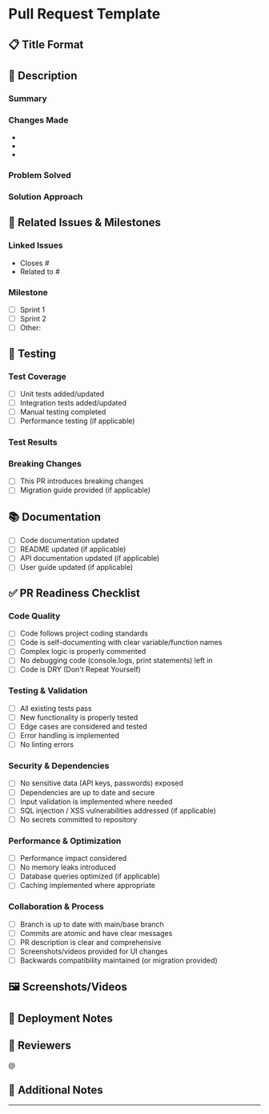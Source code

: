 # Pull Request Template

## 📋 Title Format
<!-- Use one of these prefixes in your PR title:
     [FEAT]: New feature
     [FIX]: Bug fix  
     [REFACTOR]: Code refactoring
     [DOCS]: Documentation changes
     [TEST]: Test additions/improvements
     [CHORE]: Maintenance tasks
     [PERF]: Performance improvements
     [SECURITY]: Security fixes
     
     Example: [FEAT]: Add route optimization caching
-->

## 📝 Description

### Summary
<!-- Provide a brief summary of the changes made -->

### Changes Made
<!-- List the key changes in this PR -->
- 
- 
- 

### Problem Solved
<!-- Describe the problem this PR solves -->

### Solution Approach
<!-- Explain your solution and why you chose this approach -->

## 🔗 Related Issues & Milestones

### Linked Issues
<!-- Use closing keywords: closes, fixes, resolves -->
- Closes #<!-- issue number -->
- Related to #<!-- issue number -->

### Milestone
<!-- Link to the relevant milestone -->
- [ ] Sprint 1
- [ ] Sprint 2
- [ ] Other: <!-- specify milestone -->

## 🧪 Testing

### Test Coverage
- [ ] Unit tests added/updated
- [ ] Integration tests added/updated
- [ ] Manual testing completed
- [ ] Performance testing (if applicable)

### Test Results
<!-- Describe test results and any manual testing performed -->

### Breaking Changes
- [ ] This PR introduces breaking changes
- [ ] Migration guide provided (if applicable)

## 📚 Documentation

- [ ] Code documentation updated
- [ ] README updated (if applicable)
- [ ] API documentation updated (if applicable)
- [ ] User guide updated (if applicable)

## ✅ PR Readiness Checklist

### Code Quality
- [ ] Code follows project coding standards
- [ ] Code is self-documenting with clear variable/function names
- [ ] Complex logic is properly commented
- [ ] No debugging code (console.logs, print statements) left in
- [ ] Code is DRY (Don't Repeat Yourself)

### Testing & Validation
- [ ] All existing tests pass
- [ ] New functionality is properly tested
- [ ] Edge cases are considered and tested
- [ ] Error handling is implemented
- [ ] No linting errors

### Security & Dependencies
- [ ] No sensitive data (API keys, passwords) exposed
- [ ] Dependencies are up to date and secure
- [ ] Input validation is implemented where needed
- [ ] SQL injection / XSS vulnerabilities addressed (if applicable)
- [ ] No secrets committed to repository

### Performance & Optimization
- [ ] Performance impact considered
- [ ] No memory leaks introduced
- [ ] Database queries optimized (if applicable)
- [ ] Caching implemented where appropriate

### Collaboration & Process
- [ ] Branch is up to date with main/base branch
- [ ] Commits are atomic and have clear messages
- [ ] PR description is clear and comprehensive
- [ ] Screenshots/videos provided for UI changes
- [ ] Backwards compatibility maintained (or migration provided)

## 🖼️ Screenshots/Videos
<!-- Include screenshots or videos for UI changes -->

## 🚀 Deployment Notes
<!-- Any special deployment considerations -->

## 👥 Reviewers
<!-- Tag specific reviewers if needed -->
@<!-- reviewer-username -->

## 💭 Additional Notes
<!-- Any additional context, concerns, or notes for reviewers -->

---

<!-- 
🔄 Remember to:
- Keep your branch up to date
- Respond to review feedback promptly
- Test your changes thoroughly
- Update documentation as needed
-->